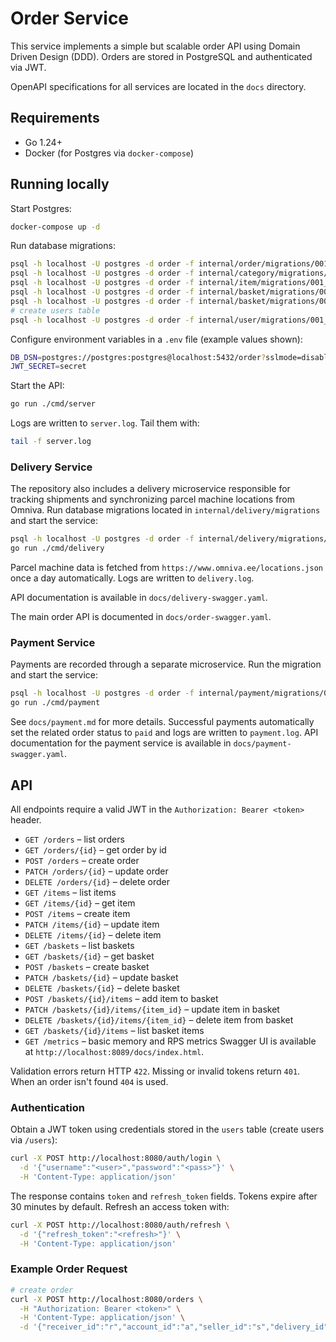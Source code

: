 # Order Service

This service implements a simple but scalable order API using Domain Driven Design (DDD). Orders are stored in PostgreSQL and authenticated via JWT.

OpenAPI specifications for all services are located in the `docs` directory.

## Requirements

- Go 1.24+
- Docker (for Postgres via `docker-compose`)

## Running locally

Start Postgres:

```bash
docker-compose up -d
```

Run database migrations:

```bash
psql -h localhost -U postgres -d order -f internal/order/migrations/001_create_orders.sql
psql -h localhost -U postgres -d order -f internal/category/migrations/001_create_categories.sql
psql -h localhost -U postgres -d order -f internal/item/migrations/001_create_items.sql
psql -h localhost -U postgres -d order -f internal/basket/migrations/001_create_baskets.sql
psql -h localhost -U postgres -d order -f internal/basket/migrations/002_create_basket_items.sql
# create users table
psql -h localhost -U postgres -d order -f internal/user/migrations/001_create_users.sql
```

Configure environment variables in a `.env` file (example values shown):

```bash
DB_DSN=postgres://postgres:postgres@localhost:5432/order?sslmode=disable
JWT_SECRET=secret
```

Start the API:

```bash
go run ./cmd/server
```

Logs are written to `server.log`. Tail them with:

```bash
tail -f server.log
```

### Delivery Service

The repository also includes a delivery microservice responsible for tracking
shipments and synchronizing parcel machine locations from Omniva. Run database
migrations located in `internal/delivery/migrations` and start the service:

```bash
psql -h localhost -U postgres -d order -f internal/delivery/migrations/001_create_deliveries.sql
go run ./cmd/delivery
```

Parcel machine data is fetched from `https://www.omniva.ee/locations.json` once a
day automatically. Logs are written to `delivery.log`.

API documentation is available in `docs/delivery-swagger.yaml`.

The main order API is documented in `docs/order-swagger.yaml`.

### Payment Service

Payments are recorded through a separate microservice. Run the migration and start the service:

```bash
psql -h localhost -U postgres -d order -f internal/payment/migrations/001_create_payments.sql
go run ./cmd/payment
```

See `docs/payment.md` for more details. Successful payments automatically set the related order status to `paid` and logs are written to `payment.log`.
API documentation for the payment service is available in `docs/payment-swagger.yaml`.

## API

All endpoints require a valid JWT in the `Authorization: Bearer <token>` header.

- `GET /orders` – list orders
- `GET /orders/{id}` – get order by id
- `POST /orders` – create order
- `PATCH /orders/{id}` – update order
- `DELETE /orders/{id}` – delete order
- `GET /items` – list items
- `GET /items/{id}` – get item
- `POST /items` – create item
- `PATCH /items/{id}` – update item
- `DELETE /items/{id}` – delete item
- `GET /baskets` – list baskets
- `GET /baskets/{id}` – get basket
- `POST /baskets` – create basket
- `PATCH /baskets/{id}` – update basket
- `DELETE /baskets/{id}` – delete basket
- `POST /baskets/{id}/items` – add item to basket
- `PATCH /baskets/{id}/items/{item_id}` – update item in basket
- `DELETE /baskets/{id}/items/{item_id}` – delete item from basket
- `GET /baskets/{id}/items` – list basket items
- `GET /metrics` – basic memory and RPS metrics
Swagger UI is available at `http://localhost:8089/docs/index.html`.

Validation errors return HTTP `422`. Missing or invalid tokens return `401`. When an order isn't found `404` is used.

### Authentication

Obtain a JWT token using credentials stored in the `users` table (create users via `/users`):

```bash
curl -X POST http://localhost:8080/auth/login \
  -d '{"username":"<user>","password":"<pass>"}' \
  -H 'Content-Type: application/json'
```

The response contains `token` and `refresh_token` fields. Tokens expire after 30 minutes by default. Refresh an access token with:

```bash
curl -X POST http://localhost:8080/auth/refresh \
  -d '{"refresh_token":"<refresh>"}' \
  -H 'Content-Type: application/json'
```

### Example Order Request

```bash
# create order
curl -X POST http://localhost:8080/orders \
  -H "Authorization: Bearer <token>" \
  -H 'Content-Type: application/json' \
  -d '{"receiver_id":"r","account_id":"a","seller_id":"s","delivery_id":"d","basket_id":"b"}'
```
